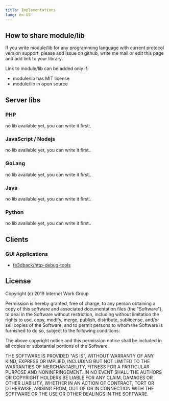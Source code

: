 ```yaml
---
title: Implementations
lang: en-US
---
```


## How to share module/lib

If you write module/lib for any programming
language with current protocol version support,
please add issue on github, write me mail or
edit this page and add link to your library.

Link to module/lib can be added only if:
- module/lib has MIT license
- module/lib in open source

## Server libs

### PHP

no lib available yet, you can write it first..

### JavaScript / Nodejs

no lib available yet, you can write it first..

### GoLang

no lib available yet, you can write it first..

### Java

no lib available yet, you can write it first..

### Python

no lib available yet, you can write it first..

## Clients

### GUI Applications
- [fe3dback/http-debug-tools](https://github.com/fe3dback/http-debug-tools)

## License
Copyright (c) 2019 Internet Work Group

Permission is hereby granted, free of charge, to any person obtaining a copy
of this software and associated documentation files (the "Software"), to deal
in the Software without restriction, including without limitation the rights
to use, copy, modify, merge, publish, distribute, sublicense, and/or sell
copies of the Software, and to permit persons to whom the Software is
furnished to do so, subject to the following conditions:

The above copyright notice and this permission notice shall be included in all
copies or substantial portions of the Software.

THE SOFTWARE IS PROVIDED "AS IS", WITHOUT WARRANTY OF ANY KIND, EXPRESS OR
IMPLIED, INCLUDING BUT NOT LIMITED TO THE WARRANTIES OF MERCHANTABILITY,
FITNESS FOR A PARTICULAR PURPOSE AND NONINFRINGEMENT. IN NO EVENT SHALL THE
AUTHORS OR COPYRIGHT HOLDERS BE LIABLE FOR ANY CLAIM, DAMAGES OR OTHER
LIABILITY, WHETHER IN AN ACTION OF CONTRACT, TORT OR OTHERWISE, ARISING FROM,
OUT OF OR IN CONNECTION WITH THE SOFTWARE OR THE USE OR OTHER DEALINGS IN THE
SOFTWARE.
